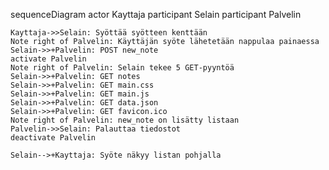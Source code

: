 sequenceDiagram
actor Kayttaja
participant Selain
participant Palvelin

    Kayttaja->>Selain: Syöttää syötteen kenttään
    Note right of Palvelin: Käyttäjän syöte lähetetään nappulaa painaessa
    Selain->>+Palvelin: POST new_note
    activate Palvelin
    Note right of Palvelin: Selain tekee 5 GET-pyyntöä
    Selain->>+Palvelin: GET notes
    Selain->>+Palvelin: GET main.css
    Selain->>+Palvelin: GET main.js
    Selain->>+Palvelin: GET data.json
    Selain->>+Palvelin: GET favicon.ico
    Note right of Palvelin: new_note on lisätty listaan
    Palvelin->>Selain: Palauttaa tiedostot
    deactivate Palvelin

    Selain-->+Kayttaja: Syöte näkyy listan pohjalla

